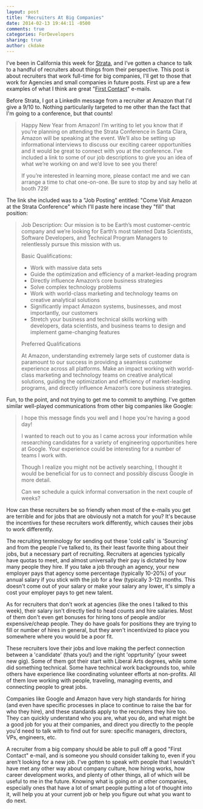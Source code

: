 ```yaml
---
layout: post
title: "Recruiters At Big Companies"
date: 2014-02-13 19:44:11 -0500
comments: true
categories: ForDevelopers
sharing: true
author: ckdake 
---
```



I’ve been in California this week for [Strata](http://strataconf.com/strata2014), and I’ve gotten a chance to talk to a handful of recruiters about things from their perspective. This post is about recruiters that work full-time for big companies, I'll get to those that work for Agencies and small companies in future posts. First up are a few examples of what I think are great "[First Contact](http://recruiterproject.org/blog/2014/02/10/making-first-contact/)" e-mails.

Before Strata, I got a LinkedIn message from a recruiter at Amazon that I'd give a 9/10 to.  Nothing particularily targeted to me other than the fact that I'm going to a conference, but that counts!

>Happy New Year from Amazon! I’m writing to let you know that if you’re planning on attending the Strata Conference in Santa Clara, Amazon will be speaking at the event. We’ll also be setting up informational interviews to discuss our exciting career opportunities and it would be great to connect with you at the conference. I’ve included a link to some of our job descriptions to give you an idea of what we’re working on and we’d love to see you there!
>
>If you’re interested in learning more, please contact me and we can arrange a time to chat one-on-one. Be sure to stop by and say hello at booth 729!

The link she included was to a "Job Posting" entitled: "Come Visit Amazon at the Strata Conference" which I'll paste here incase they "fill" that position:

> Job Description: Our mission is to be Earth’s most customer-centric company and we’re looking for Earth’s most talented Data Scientists, Software Developers, and Technical Program Managers to relentlessly pursue this mission with us.
>
> Basic Qualifications:
>
>  * Work with massive data sets
>  * Guide the optimization and efficiency of a market-leading program
>  * Directly influence Amazon’s core business strategies
>  * Solve complex technology problems
>   * Work with world-class marketing and technology teams on creative analytical solutions
>   * Significantly impact Amazon systems, businesses, and most importantly, our customers
>   * Stretch your business and technical skills working with developers, data scientists, and business teams to design and implement game-changing features
>
> Preferred Qualifications
>
>At Amazon, understanding extremely large sets of customer data is paramount to our success in providing a seamless customer experience across all platforms. Make an impact working with world-class marketing and technology teams on creative analytical solutions, guiding the optimization and efficiency of market-leading programs, and directly influence Amazon’s core business strategies.

Fun, to the point, and not trying to get me to commit to anything.  I've gotten similar well-played communications from other big companies like Google:

> I hope this message finds you well and I hope you're having a good day! 
> 
> I wanted to reach out to you as I came across your information while researching candidates for a variety of engineering opportunities here at Google. Your experience could be interesting for a number of teams I work with.
> 
> Though I realize you might not be actively searching, I thought it would be beneficial for us to connect and possibly discuss Google in more detail. 
> 
> Can we schedule a quick informal conversation in the next couple of weeks? 

How can these recruiters be so friendly when most of the e-mails you get are terrible and for jobs that are obviously not a match for you? It's because the incentives for these recruiters work differently, which causes their jobs to work differently.

The recruiting terminology for sending out these 'cold calls' is 'Sourcing' and from the people I've talked to, its their least favorite thing about their jobs, but a necessary part of recruiting. Recruiters at agencies typically have quotas to meet, and almost universally their pay is dictated by how many people they hire. If you take a job through an agency, your new employer pays that agency some percentage (typically 10-20%) of your annual salary if you stick with the job for a few (typically 3-12) months.  This doesn't come out of your salary or make your salary any lower, it's simply a cost your employer pays to get new talent.

As for recruiters that don't work at agencies (like the ones I talked to this week), their salary isn't directly tied to head counts and hire salaries. Most of them don't even get bonuses for hiring tons of people and/or expensive/cheap people. They do have goals for positions they are trying to fill or number of hires in general, but they aren't incentivized to place you somewhere where you would be a poor fit.

These recruiters love their jobs and love making the perfect connection between a 'candidate' (thats you!) and the right 'opprtunity' (your sweet new gig). Some of them got their start with Liberal Arts degrees, while some did something technical.  Some have technical work backgrounds too, while others have experience like coordinating volunteer efforts at non-profits.  All of them love working with people, traveling, managing events, and connecting people to great jobs.

Companies like Google and Amazon have very high standards for hiring (and even have specific processes in place to continue to raise the bar for who they hire), and these standards apply to the recruiters they hire too. They can quickly understand who you are, what you do, and what might be a good job for you at their companies, and direct you directly to the people you'd need to talk with to find out for sure: specific managers, directors, VPs, engineers, etc.

A recruiter from a big company should be able to pull off a good "First Contact" e-mail, and is someone you should consider talking to, even if you aren't looking for a new job.  I've gotten to speak with people that I wouldn't have met any other way about company culture, how hiring works, how career development works, and plenty of other things, all of which will be useful to me in the future. Knowing what is going on at other companies, especially ones that have a lot of smart people putting a lot of thought into it, will help you at your current job or help you figure out what you want to do next.
